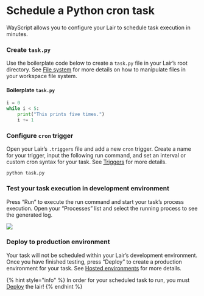 # Schedule a Python cron task

WayScript allows you to configure your Lair to schedule task execution in minutes.

### Create `task.py`

Use the boilerplate code below to create a `task.py` file in your Lair’s root directory. See [File system](../../platform/lairs/file-system.md) for more details on how to manipulate files in your workspace file system.

#### Boilerplate `task.py`

```python
i = 0
while i < 5:
    print("This prints five times.")
    i += 1
```

### Configure `cron` trigger

Open your Lair’s `.triggers` file and add a new `cron` trigger. Create a name for your trigger, input the following run command, and set an interval or custom cron syntax for your task. See [Triggers](../../platform/lairs/triggers.md) for more details.

```
python task.py
```

### Test your task execution in development environment

Press “Run” to execute the run command and start your task’s process execution. Open your “Processes” list and select the running process to see the generated log.

![](../../.gitbook/assets/screen-shot-2021-09-14-at-1.58.17-pm.png)

### Deploy to production environment

Your task will not be scheduled within your Lair’s development environment. Once you have finished testing, press “Deploy” to create a production environment for your task. See [Hosted environments](../../platform/lairs/deployments.md) for more details.

{% hint style="info" %}
In order for your scheduled task to run, you must [Deploy](../../platform/lairs/deployments.md) the lair!
{% endhint %}
